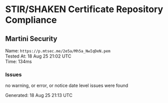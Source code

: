 # STIR/SHAKEN Certificate Repository Compliance

## Martini Security

Name: `https://p.mtsec.me/2e5a/Mh5a_NwIqDeN.pem`\
Tested At: 18 Aug 25 21:02 UTC\
Time: 134ms

### Issues

no warning, or error, or notice date level issues were found

Generated: 18 Aug 25 21:13 UTC